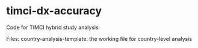 # timci-dx-accuracy
Code for TIMCI hybrid study analysis

Files:
country-analysis-template: the working file for country-level analysis
